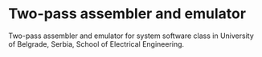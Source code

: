 # Two-pass assembler and emulator

Two-pass assembler and emulator for system software class in University of Belgrade, Serbia, School of Electrical Engineering.
